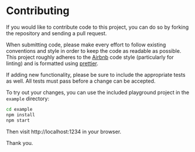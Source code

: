 # Contributing

If you would like to contribute code to this project, you can do so by forking the repository and
sending a pull request.

When submitting code, please make every effort to follow existing conventions and style in order to
keep the code as readable as possible. This project roughly adheres to the [Airbnb][airbnb] code
style (particularly for linting) and is formatted using [prettier][prettier].

If adding new functionality, please be sure to include the appropriate tests as well. All tests must
pass before a change can be accepted.

To try out your changes, you can use the included playground project in the `example` directory:

```sh
cd example
npm install
npm start
```

Then visit http://localhost:1234 in your browser.

Thank you.

[airbnb]: https://github.com/airbnb/javascript
[prettier]: https://prettier.io

